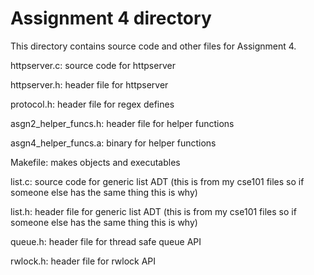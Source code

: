 # Assignment 4 directory

This directory contains source code and other files for Assignment 4.

httpserver.c: source code for httpserver

httpserver.h: header file for httpserver

protocol.h: header file for regex defines

asgn2_helper_funcs.h: header file for helper functions

asgn4_helper_funcs.a: binary for helper functions

Makefile: makes objects and executables

list.c: source code for generic list ADT (this is from my cse101 files so if someone else has the same thing this is why)

list.h: header file for generic list ADT (this is from my cse101 files so if someone else has the same thing this is why)

queue.h: header file for thread safe queue API

rwlock.h: header file for rwlock API
